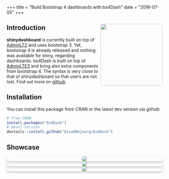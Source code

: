 +++
  title = "Build Bootstrap 4 dashboards with bs4Dash"
  date = "2018-07-05"
+++

<style type='text/css'>
.card {
    box-shadow: 0 4px 8px 0 rgba(0,0,0,0.2);
    transition: 0.3s;
    border-radius: 5px; /* 5px rounded corners */
}

.card:hover {
    box-shadow: 0 8px 16px 0 rgba(0,0,0,0.2);
}

/* Add rounded corners to the top left and the top right corner of the image */
img {
    border-radius: 5px 5px 5px 5px;
}

/* Add some padding inside the card container */
.container {
    padding: 2px 16px;
}
</style>

## Introduction <img src="/images/bs4Dash1.png" width=200 align="right" />

**shinydashboard** is currently built on top of [AdminLT2](https://adminlte.io/themes/AdminLTE/index2.html) and uses bootstrap 3. 
Yet, bootstrap 4 is already released and nothing was available for shiny, regarding
dashboards. bs4Dash is built on top of [AdminLTE3](https://github.com/almasaeed2010/AdminLTE/tree/v3-dev) and
bring also extra components from bootstrap 4. 
The syntax is very close to that of shinydashboard so that users are not lost. 
Find out more on [github](https://github.com/DivadNojnarg/bs4Dash).

## Installation

You can install this package from CRAN or the latest dev version via github:

```r
# from CRAN
install.packages("bs4Dash")
# devel version
devtools::install_github("DivadNojnarg/bs4Dash")
```

## Showcase

<div class="row">
<div class="col-sm-4" align="center">
<div class="card">
<a href="https://rinterface.com/shiny/showcase/lorenz/" target="_blank"><img src="/images/bs4Dash_Lorenz.png"></a>
</div>
</div>
<div class="col-sm-4" align="center">
<div class="card">
<a href="https://rinterface.com/shiny/showcase/lotkaVolterra/" target="_blank"><img src="/images/bs4Dash_Lotka.png"></a>
</div>
</div>
<div class="col-sm-4" align="center">
<div class="card">
<a href="https://rinterface.com/shiny/showcase/ratp/" target="_blank"><img src="/images/bs4Dash_ratp.png"></a>
</div>
</div>
</div>

<br>
